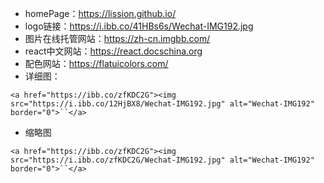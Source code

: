 - homePage：https://lission.github.io/
- logo链接：https://i.ibb.co/41HBs6s/Wechat-IMG192.jpg
- 图片在线托管网站：https://zh-cn.imgbb.com/
- react中文网站：https://react.docschina.org
- 配色网站：https://flatuicolors.com/
- 详细图：

`<a href="https://ibb.co/zfKDC2G"><img src="https://i.ibb.co/12HjBX8/Wechat-IMG192.jpg" alt="Wechat-IMG192" border="0">``</a>`

- 缩略图

`<a href="https://ibb.co/zfKDC2G"><img src="https://i.ibb.co/zfKDC2G/Wechat-IMG192.jpg" alt="Wechat-IMG192" border="0">``</a>`
